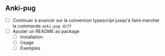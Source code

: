 ## Anki-pug

* [ ] Continuer à avancer sur la conversion typescript jusqu'à faire marcher la commande `anki-pug diff` 
* [ ] Ajouter un README au package
  * [ ] Installation
  * [ ] Usage
  * [ ] Exemples
